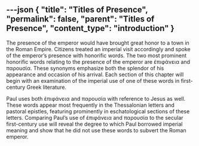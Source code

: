 ---json
{
  "title": "Titles of Presence",
  "permalink": false,
  "parent": "Titles of Presence",
  "content_type": "introduction"
}
---
The presence of the emperor would have brought great honor to a town in the Roman Empire. Citizens treated an imperial visit accordingly and spoke of the emperor’s presence with honorific words. The two most prominent honorific words relating to the presence of the emperor are ἐπιφάνεια and παροuσία. These synonyms emphasize both the splendor of his appearance and occasion of his arrival. Each section of this chapter will begin with an examination of the imperial use of one of these words in first-century Greek literature.

Paul uses both ἐπιφάνεια and παρουσία with reference to Jesus as well. These words appear most frequently in the Thessalonian letters and pastoral epistles, featuring prominently in eschatological sections of these letters. Comparing Paul’s use of ἐπιφάνεια and παρουσία to the secular first-century use will reveal the degree to which Paul borrowed imperial meaning and show that he did not use these words to subvert the Roman emperor.
